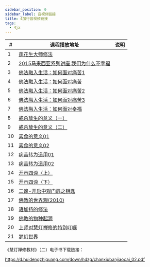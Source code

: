 ```yaml
---
sidebar_position: 0
sidebar_label: 音视频链接
title: 4加行音视频链接
tags:
  - 4jx
---
```



| \# | 课程播放地址  | 说明 |
|---|---|---|
| 1 | <a href="/video#慧灯禅修课第二册/01 莲花生大师修法.mp4"> 莲花生大师修法</a>   |  |
| 2 | <a href="/video#慧灯禅修课第二册/02 2015马来西亚系列讲座 我们为什么不幸福.mp4"> 2015马来西亚系列讲座 我们为什么不幸福</a>   |  |
| 3 | <a href="/video#慧灯禅修课第二册/03-1 佛法融入生活：如何面对痛苦1.mp4"> 佛法融入生活：如何面对痛苦1</a>   |  |
| 4 | <a href="/video#慧灯禅修课第二册/03-2 佛法融入生活：如何面对痛苦.mp4"> 佛法融入生活：如何面对痛苦</a>   |  |
| 5 | <a href="/video#慧灯禅修课第二册/03-2 佛法融入生活：如何面对痛苦2.mp4"> 佛法融入生活：如何面对痛苦2</a>   |  |
| 6 | <a href="/video#慧灯禅修课第二册/03-3 佛法融入生活：如何面对痛苦3.mp4"> 佛法融入生活：如何面对痛苦3</a>   |  |
| 7 | <a href="/video#慧灯禅修课第二册/03-4 佛法融入生活：如何面对幸福.mp4"> 佛法融入生活：如何面对幸福</a>   |  |
| 8 | <a href="/video#慧灯禅修课第二册/04-1 戒杀放生的意义（一）.mp4"> 戒杀放生的意义（一）</a>   |  |
| 9 | <a href="/video#慧灯禅修课第二册/04-2 戒杀放生的意义（二）.mp4"> 戒杀放生的意义（二）</a>   |  |
| 10 | <a href="/video#慧灯禅修课第二册/05-1素食的意义01.mp4"> 素食的意义01</a>   |  |
| 11 | <a href="/video#慧灯禅修课第二册/05-2素食的意义02.mp4"> 素食的意义02</a>   |  |
| 12 | <a href="/video#慧灯禅修课第二册/09-1 病苦转为道用01.mp4"> 病苦转为道用01</a>   |  |
| 13 | <a href="/video#慧灯禅修课第二册/09-2 病苦转为道用02.mp4"> 病苦转为道用02</a>   |  |
| 14 | <a href="/video#慧灯禅修课第二册/10-1 开示四谛（上）.mp4"> 开示四谛（上）</a>   |  |
| 15 | <a href="/video#慧灯禅修课第二册/10-2 开示四谛（下）.mp4"> 开示四谛（下）</a>   |  |
| 16 | <a href="/video#慧灯禅修课第二册/11 二谛-开启中观门扉之钥匙.mp4"> 二谛-开启中观门扉之钥匙</a>   |  |
| 17 | <a href="/video#慧灯禅修课第二册/13 佛教的世界观(2010).mp4"> 佛教的世界观(2010)</a>   |  |
| 18 | <a href="/video#慧灯禅修课第二册/16 语加持的修法.mp4"> 语加持的修法</a>   |  |
| 19 | <a href="/video#慧灯禅修课第二册/19 佛教的物种起源.mp4"> 佛教的物种起源</a>   |  |
| 20 | <a href="/video#慧灯禅修课第二册/上师对慧灯禅修的特别叮嘱.mp4"> 上师对慧灯禅修的特别叮嘱</a>   |  |
| 21 | <a href="/video#慧灯禅修课第二册/梦幻世界.mp4"> 梦幻世界</a>   |  |



《慧灯禅修教材》（二）电子书下载链接：

https://d.huidengzhiguang.com/down/hdzg/chanxiubanjiaocai_02.pdf
